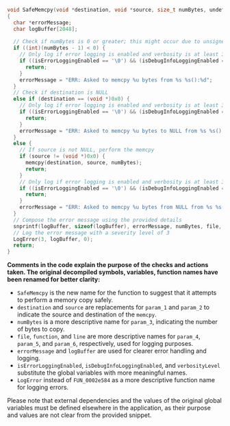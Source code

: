 ```c
void SafeMemcpy(void *destination, void *source, size_t numBytes, undefined4 file, undefined4 function, undefined4 line)
{
  char *errorMessage;
  char logBuffer[2048];
  
  // Check if numBytes is 0 or greater; this might occur due to unsigned underflow
  if ((int)(numBytes - 1) < 0) {
    // Only log if error logging is enabled and verbosity is at least 3
    if ((isErrorLoggingEnabled == '\0') && (isDebugInfoLoggingEnabled == '\0') && (verbosityLevel < 3)) {
      return;
    }
    errorMessage = "ERR: Asked to memcpy %u bytes from %s %s():%d";
  }
  // Check if destination is NULL
  else if (destination == (void *)0x0) {
    // Only log if error logging is enabled and verbosity is at least 3
    if ((isErrorLoggingEnabled == '\0') && (isDebugInfoLoggingEnabled == '\0') && (verbosityLevel < 3)) {
      return;
    }
    errorMessage = "ERR: Asked to memcpy %u bytes to NULL from %s %s():%d";
  }
  else {
    // If source is not NULL, perform the memcpy
    if (source != (void *)0x0) {
      memcpy(destination, source, numBytes);
      return;
    }
    // Only log if error logging is enabled and verbosity is at least 3
    if ((isErrorLoggingEnabled == '\0') && (isDebugInfoLoggingEnabled == '\0') && (verbosityLevel < 3)) {
      return;
    }
    errorMessage = "ERR: Asked to memcpy %u bytes from NULL from %s %s():%d";
  }
  // Compose the error message using the provided details
  snprintf(logBuffer, sizeof(logBuffer), errorMessage, numBytes, file, function, line);
  // Log the error message with a severity level of 3
  LogError(3, logBuffer, 0);
  return;
}
```

**Comments in the code explain the purpose of the checks and actions taken. The original decompiled symbols, variables, function names have been renamed for better clarity:**

- `SafeMemcpy` is the new name for the function to suggest that it attempts to perform a memory copy safely.
- `destination` and `source` are replacements for `param_1` and `param_2` to indicate the source and destination of the `memcpy`.
- `numBytes` is a more descriptive name for `param_3`, indicating the number of bytes to copy.
- `file`, `function`, and `line` are more descriptive names for `param_4`, `param_5`, and `param_6`, respectively, used for logging purposes.
- `errorMessage` and `logBuffer` are used for clearer error handling and logging.
- `isErrorLoggingEnabled`, `isDebugInfoLoggingEnabled`, and `verbosityLevel` substitute the global variables with more meaningful names.
- `LogError` instead of `FUN_0002e584` as a more descriptive function name for logging errors.

Please note that external dependencies and the values of the original global variables must be defined elsewhere in the application, as their purpose and values are not clear from the provided snippet.